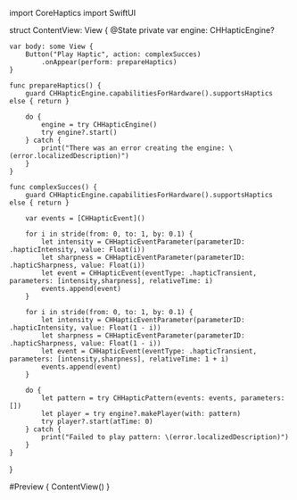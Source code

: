 import CoreHaptics
import SwiftUI

struct ContentView: View {
    @State private var engine: CHHapticEngine?
    
    var body: some View {
        Button("Play Haptic", action: complexSucces)
            .onAppear(perform: prepareHaptics)
    }
    
    func prepareHaptics() {
        guard CHHapticEngine.capabilitiesForHardware().supportsHaptics else { return }
        
        do {
            engine = try CHHapticEngine()
            try engine?.start()
        } catch {
            print("There was an error creating the engine: \(error.localizedDescription)")
        }
    }
    
    func complexSucces() {
        guard CHHapticEngine.capabilitiesForHardware().supportsHaptics else { return }
        
        var events = [CHHapticEvent]()
        
        for i in stride(from: 0, to: 1, by: 0.1) {
            let intensity = CHHapticEventParameter(parameterID: .hapticIntensity, value: Float(i))
            let sharpness = CHHapticEventParameter(parameterID: .hapticSharpness, value: Float(i))
            let event = CHHapticEvent(eventType: .hapticTransient, parameters: [intensity,sharpness], relativeTime: i)
            events.append(event)
        }
        
        for i in stride(from: 0, to: 1, by: 0.1) {
            let intensity = CHHapticEventParameter(parameterID: .hapticIntensity, value: Float(1 - i))
            let sharpness = CHHapticEventParameter(parameterID: .hapticSharpness, value: Float(1 - i))
            let event = CHHapticEvent(eventType: .hapticTransient, parameters: [intensity,sharpness], relativeTime: 1 + i)
            events.append(event)
        }
        
        do {
            let pattern = try CHHapticPattern(events: events, parameters: [])
            let player = try engine?.makePlayer(with: pattern)
            try player?.start(atTime: 0)
        } catch {
            print("Failed to play pattern: \(error.localizedDescription)")
        }
    }
}

#Preview {
    ContentView()
}
